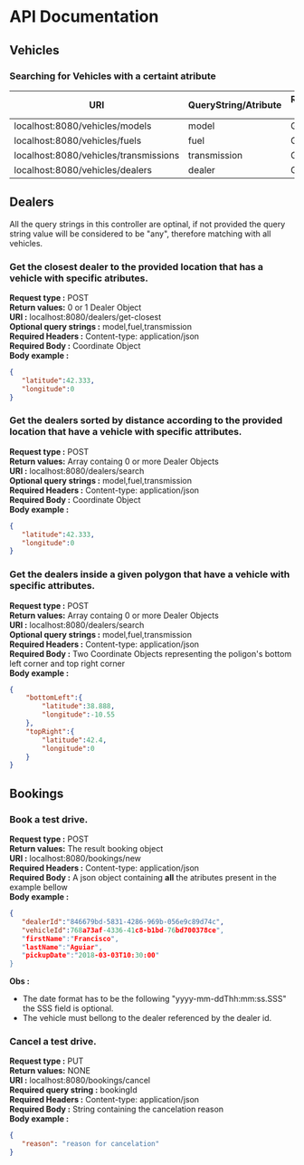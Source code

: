 # API Documentation
## Vehicles
### Searching for Vehicles with a certaint atribute
URI  | QueryString/Atribute |Request type
----- | -----------|---------
localhost:8080/vehicles/models  |model| GET
localhost:8080/vehicles/fuels  |fuel |GET
localhost:8080/vehicles/transmissions |transmission |GET
localhost:8080/vehicles/dealers |dealer |GET

## Dealers
All the query strings in this controller are optinal, if not provided the query string value will be considered to be "any", therefore matching with all vehicles.
### Get the closest dealer to the provided location that has a vehicle with specific atributes.
__Request type :__ POST <br />
__Return values:__ 0 or 1 Dealer Object <br />
__URI :__ localhost:8080/dealers/get-closest <br />
__Optional query strings :__ model,fuel,transmission <br />
__Required Headers :__ Content-type: application/json <br />
__Required Body :__ Coordinate Object <br />
__Body example :__
```json
{
   "latitude":42.333,
   "longitude":0
}
```
### Get the dealers sorted by distance according to the provided location that have a vehicle with specific attributes.
__Request type :__ POST <br />
__Return values:__ Array containg 0 or more Dealer Objects <br />
__URI :__ localhost:8080/dealers/search <br />
__Optional query strings :__ model,fuel,transmission <br />
__Required Headers :__ Content-type: application/json <br />
__Required Body :__ Coordinate Object <br />
__Body example :__
```json
{
   "latitude":42.333,
   "longitude":0
}
```

### Get the dealers inside a given polygon that have a vehicle with specific attributes.
__Request type :__ POST <br />
__Return values:__ Array containg 0 or more Dealer Objects <br />
__URI :__ localhost:8080/dealers/search <br />
__Optional query strings :__ model,fuel,transmission <br />
__Required Headers :__ Content-type: application/json <br />
__Required Body :__ Two Coordinate Objects representing the poligon's bottom left corner and top right corner <br />
__Body example :__
```json
{
    "bottomLeft":{
        "latitude":38.888,
        "longitude":-10.55
    },
    "topRight":{
        "latitude":42.4,
        "longitude":0
    }
}
```

## Bookings
### Book a test drive.
__Request type :__ POST <br />
__Return values:__ The result booking object <br />
__URI :__ localhost:8080/bookings/new <br />
__Required Headers :__ Content-type: application/json <br />
__Required Body :__ A json object containing __all__ the atributes present in the example bellow <br />
__Body example :__
```json
{
   "dealerId":"846679bd-5831-4286-969b-056e9c89d74c",
   "vehicleId":768a73af-4336-41c8-b1bd-76bd700378ce",
   "firstName":"Francisco",
   "lastName":"Aguiar",
   "pickupDate":"2018-03-03T10:30:00"
}
```
__Obs :__ 
* The date format has to be the following "yyyy-mm-ddThh:mm:ss.SSS" the SSS field is optional. 
* The vehicle must bellong to the dealer referenced by the dealer id.
### Cancel a test drive.
__Request type :__ PUT <br />
__Return values:__ NONE <br />
__URI :__ localhost:8080/bookings/cancel <br />
__Required query string :__ bookingId <br />
__Required Headers :__ Content-type: application/json <br />
__Required Body :__ String containing the cancelation reason <br />
__Body example :__
```json
{
   "reason": "reason for cancelation"
}
```